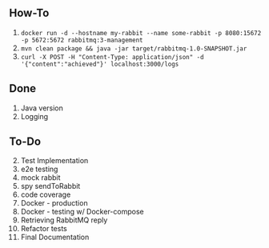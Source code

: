 ## How-To
1. `docker run -d --hostname my-rabbit --name some-rabbit -p 8080:15672 -p 5672:5672 rabbitmq:3-management`
2. `mvn clean package && java -jar target/rabbitmq-1.0-SNAPSHOT.jar`
3. `curl -X POST -H "Content-Type: application/json" -d '{"content":"achieved"}' localhost:3000/logs`

## Done
1. Java version
1. Logging

## To-Do
2. Test Implementation
  1. e2e testing
  1. mock rabbit
  1. spy sendToRabbit
  1. code coverage
3. Docker - production
4. Docker - testing w/ Docker-compose
5. Retrieving RabbitMQ reply
6. Refactor tests
7. Final Documentation
